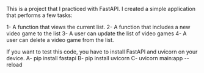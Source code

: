 This is a project that I practiced with FastAPI. I created a simple application that performs a few tasks:

1- A function that views the current list.
2- A function that includes a new video game to the list
3- A user can update the list of video games
4- A user can delete a video game from the list. 

If you want to test this code, you have to install FastAPI and uvicorn on your device.
A- pip install fastapi
B- pip install uvicorn
C- uvicorn main:app --reload
